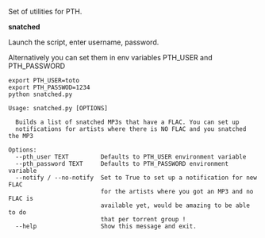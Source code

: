 Set of utilities for PTH.

**snatched**

Launch the script, enter username, password.

Alternatively you can set them in env variables PTH_USER and PTH_PASSWORD

```
export PTH_USER=toto
export PTH_PASSWOD=1234
python snatched.py
```
```
Usage: snatched.py [OPTIONS]

  Builds a list of snatched MP3s that have a FLAC. You can set up
  notifications for artists where there is NO FLAC and you snatched the MP3

Options:
  --pth_user TEXT         Defaults to PTH_USER environment variable
  --pth_password TEXT     Defaults to PTH_PASSWORD environment variable
  --notify / --no-notify  Set to True to set up a notification for new FLAC
                          for the artists where you got an MP3 and no FLAC is
                          available yet, would be amazing to be able to do
                          that per torrent group !
  --help                  Show this message and exit.

```


